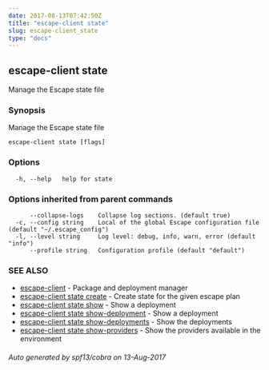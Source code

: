 ```yaml
---
date: 2017-08-13T07:42:50Z
title: "escape-client state"
slug: escape-client_state
type: "docs"
---
```

## escape-client state

Manage the Escape state file

### Synopsis


Manage the Escape state file

```
escape-client state [flags]
```

### Options

```
  -h, --help   help for state
```

### Options inherited from parent commands

```
      --collapse-logs    Collapse log sections. (default true)
  -c, --config string    Local of the global Escape configuration file (default "~/.escape_config")
  -l, --level string     Log level: debug, info, warn, error (default "info")
      --profile string   Configuration profile (default "default")
```

### SEE ALSO
* [escape-client](../escape-client/)	 - Package and deployment manager
* [escape-client state create](../escape-client_state_create/)	 - Create state for the given escape plan
* [escape-client state show](../escape-client_state_show/)	 - Show a deployment
* [escape-client state show-deployment](../escape-client_state_show-deployment/)	 - Show a deployment
* [escape-client state show-deployments](../escape-client_state_show-deployments/)	 - Show the deployments
* [escape-client state show-providers](../escape-client_state_show-providers/)	 - Show the providers available in the environment

###### Auto generated by spf13/cobra on 13-Aug-2017
